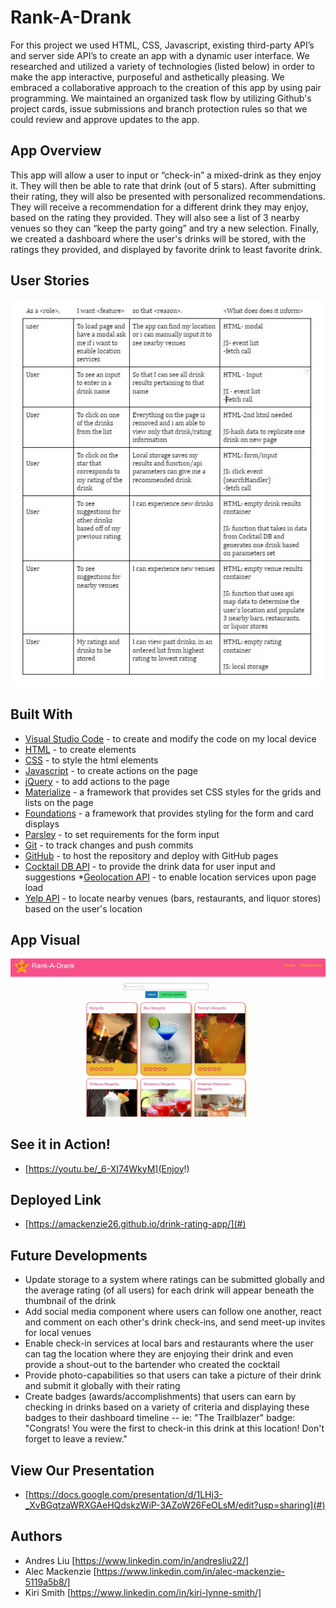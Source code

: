 # Rank-A-Drank

For this project we used HTML, CSS, Javascript, existing third-party API’s and server side API’s to create an app with a dynamic user interface. We researched and utilized a variety of technologies (listed below) in order to make the app interactive, purposeful and asthetically pleasing. We embraced a collaborative approach to the creation of this app by using pair programming. We maintained an organized task flow by utilizing Github's project cards, issue submissions and branch protection rules so that we could review and approve updates to the app.

## App Overview

This app will allow a user to input or “check-in” a mixed-drink as they enjoy it.  They will then be able to rate that drink (out of 5 stars).  After submitting their rating, they will also be presented with personalized recommendations.  They will receive a recommendation for a different drink they may enjoy, based on the rating they provided. They will also see a list of 3 nearby venues so they can “keep the party going” and try a new selection.  Finally, we created a dashboard where the user's drinks will be stored, with the ratings they provided, and displayed by favorite drink to least favorite drink.

## User Stories

<img src="assets\images\DrinkAppUserStories.JPG" alt="Screenshot of User Stories">  

## Built With

* [Visual Studio Code](https://code.visualstudio.com/) - to create and modify the code on my local device
* [HTML](https://developer.mozilla.org/en-US/docs/Web/HTML) - to create elements
* [CSS](https://developer.mozilla.org/en-US/docs/Web/CSS) - to style the html elements
* [Javascript](https://www.javascript.com/) - to create actions on the page
* [jQuery](https://jquery.com/) - to add actions to the page
* [Materialize](https://materializecss.com/) - a framework that provides set CSS styles for the grids and lists on the page
* [Foundations](https://get.foundation/) - a framework that provides styling for the form and card displays
* [Parsley](http://parsleyjs.org/doc/index.html) - to set requirements for the form input
* [Git](https://git-scm.com/) - to track changes and push commits
* [GitHub](github.com) - to host the repository and deploy with GitHub pages
* [Cocktail DB API](https://www.thecocktaildb.com/) - to provide the drink data for user input and suggestions
*[Geolocation API](https://developer.mozilla.org/en-US/docs/Web/API/Geolocation_API) - to enable location services upon page load
* [Yelp API](https://www.yelp.com/developers) - to locate nearby venues (bars, restaurants, and liquor stores) based on the user's location

## App Visual

<img src="assets\images\AppSnip.JPG" alt="Screenshot of App search"> 

## See it in Action!

* [https://youtu.be/_6-XI74WkyM](Enjoy!)

## Deployed Link

* [https://amackenzie26.github.io/drink-rating-app/](#)

## Future Developments
* Update storage to a system where ratings can be submitted globally and the average rating (of all users) for each drink will appear beneath the thumbnail of the drink
* Add social media component where users can follow one another, react and comment on each other's drink check-ins, and send meet-up invites for local venues
* Enable check-in services at local bars and restaurants where the user can tag the location where they are enjoying their drink and even provide a shout-out to the bartender who created the cocktail
* Provide photo-capabilities so that users can take a picture of their drink and submit it globally with their rating
* Create badges (awards/accomplishments) that users can earn by checking in drinks based on a variety of criteria and displaying these badges to their dashboard timeline -- ie: "The Trailblazer" badge:  "Congrats!  You were the first to check-in this drink at this location!  Don't forget to leave a review."

## View Our Presentation

* [https://docs.google.com/presentation/d/1LHj3-_XvBGqtzaWRXGAeHQdskzWiP-3AZoW26FeOLsM/edit?usp=sharing](#)

## Authors

* Andres Liu [https://www.linkedin.com/in/andresliu22/]
* Alec Mackenzie [https://www.linkedin.com/in/alec-mackenzie-5119a5b8/]
* Kiri Smith [https://www.linkedin.com/in/kiri-lynne-smith/]


